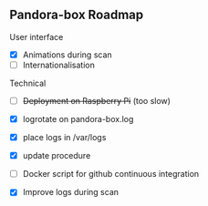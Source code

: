 Pandora-box Roadmap
-------------------

User interface

- [x] Animations during scan
- [ ] Internationalisation

Technical

- [ ] ~~Deployment on Raspberry Pi~~ (too slow)
- [x] logrotate on pandora-box.log
- [x] place logs in /var/logs
- [x] update procedure
- [ ] Docker script for github continuous integration
- [x] Improve logs during scan

